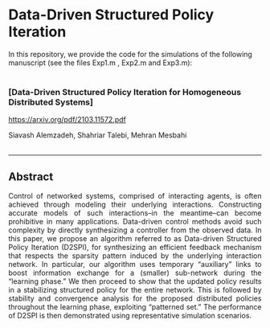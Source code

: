 # Data-Driven Structured Policy Iteration


In this repository, we provide the code for the simulations of the following manuscript (see the files Exp1.m , Exp2.m and Exp3.m):  <br> <br>


### [Data-Driven Structured Policy Iteration for Homogeneous Distributed Systems] 
https://arxiv.org/pdf/2103.11572.pdf

Siavash Alemzadeh, Shahriar Talebi, Mehran Mesbahi <br> <br>


---

## Abstract

<div align="justify"> Control of networked systems, comprised of interacting agents, is often achieved through modeling their underlying interactions. Constructing accurate models of such interactions–in the
meantime–can become prohibitive in many applications. Data-driven control methods avoid such complexity by directly synthesizing a controller from the observed data. In this paper, we propose an algorithm referred to as Data-driven Structured Policy Iteration (D2SPI), for synthesizing an efficient feedback mechanism that respects the sparsity pattern induced by the underlying interaction network. In particular, our algorithm uses temporary “auxiliary” links to boost information exchange for a (smaller) sub-network during the “learning phase.” We then proceed to show that the updated policy results in a stabilizing structured policy for the entire network. This is followed by stability and convergence analysis for the proposed distributed policies throughout the learning phase, exploiting “patterned set.” The performance of D2SPI is then demonstrated using representative simulation scenarios. </div> <br>



